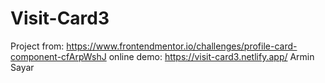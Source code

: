 # Visit-Card3
Project from:
https://www.frontendmentor.io/challenges/profile-card-component-cfArpWshJ
online demo: https://visit-card3.netlify.app/
Armin Sayar

